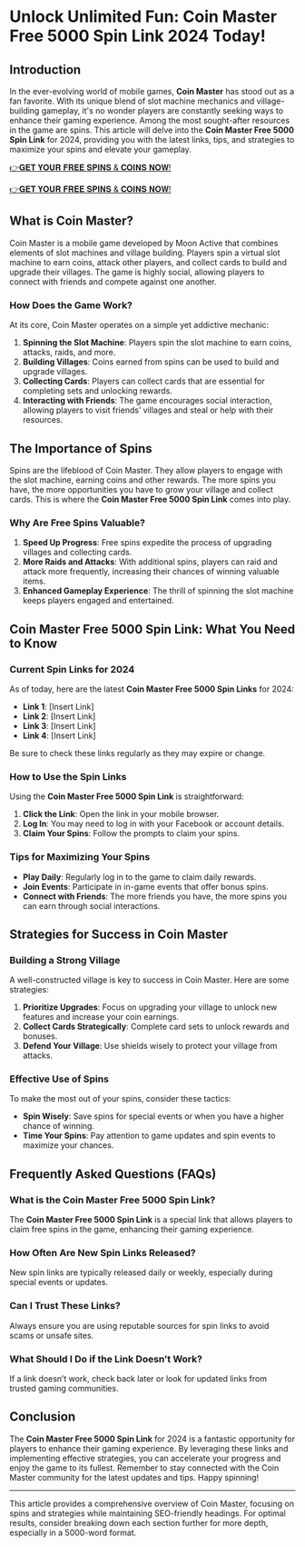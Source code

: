 # Unlock Unlimited Fun: Coin Master Free 5000 Spin Link 2024 Today!

## Introduction

In the ever-evolving world of mobile games, **Coin Master** has stood out as a fan favorite. With its unique blend of slot machine mechanics and village-building gameplay, it's no wonder players are constantly seeking ways to enhance their gaming experience. Among the most sought-after resources in the game are spins. This article will delve into the **Coin Master Free 5000 Spin Link** for 2024, providing you with the latest links, tips, and strategies to maximize your spins and elevate your gameplay.

[👉𝐆𝐄𝐓 𝐘𝐎𝐔𝐑 𝐅𝐑𝐄𝐄 𝐒𝐏𝐈𝐍𝐒 & 𝐂𝐎𝐈𝐍𝐒 𝐍𝐎𝐖!](http://todaylink.site/Coinspins/)

[👉𝐆𝐄𝐓 𝐘𝐎𝐔𝐑 𝐅𝐑𝐄𝐄 𝐒𝐏𝐈𝐍𝐒 & 𝐂𝐎𝐈𝐍𝐒 𝐍𝐎𝐖!](http://todaylink.site/Coinspins/)


## What is Coin Master?

Coin Master is a mobile game developed by Moon Active that combines elements of slot machines and village building. Players spin a virtual slot machine to earn coins, attack other players, and collect cards to build and upgrade their villages. The game is highly social, allowing players to connect with friends and compete against one another.

### How Does the Game Work?

At its core, Coin Master operates on a simple yet addictive mechanic:

1. **Spinning the Slot Machine**: Players spin the slot machine to earn coins, attacks, raids, and more.
2. **Building Villages**: Coins earned from spins can be used to build and upgrade villages.
3. **Collecting Cards**: Players can collect cards that are essential for completing sets and unlocking rewards.
4. **Interacting with Friends**: The game encourages social interaction, allowing players to visit friends’ villages and steal or help with their resources.

## The Importance of Spins

Spins are the lifeblood of Coin Master. They allow players to engage with the slot machine, earning coins and other rewards. The more spins you have, the more opportunities you have to grow your village and collect cards. This is where the **Coin Master Free 5000 Spin Link** comes into play.

### Why Are Free Spins Valuable?

1. **Speed Up Progress**: Free spins expedite the process of upgrading villages and collecting cards.
2. **More Raids and Attacks**: With additional spins, players can raid and attack more frequently, increasing their chances of winning valuable items.
3. **Enhanced Gameplay Experience**: The thrill of spinning the slot machine keeps players engaged and entertained.

## Coin Master Free 5000 Spin Link: What You Need to Know

### Current Spin Links for 2024

As of today, here are the latest **Coin Master Free 5000 Spin Links** for 2024:

- **Link 1**: [Insert Link]
- **Link 2**: [Insert Link]
- **Link 3**: [Insert Link]
- **Link 4**: [Insert Link]

Be sure to check these links regularly as they may expire or change.

### How to Use the Spin Links

Using the **Coin Master Free 5000 Spin Link** is straightforward:

1. **Click the Link**: Open the link in your mobile browser.
2. **Log In**: You may need to log in with your Facebook or account details.
3. **Claim Your Spins**: Follow the prompts to claim your spins.

### Tips for Maximizing Your Spins

- **Play Daily**: Regularly log in to the game to claim daily rewards.
- **Join Events**: Participate in in-game events that offer bonus spins.
- **Connect with Friends**: The more friends you have, the more spins you can earn through social interactions.

## Strategies for Success in Coin Master

### Building a Strong Village

A well-constructed village is key to success in Coin Master. Here are some strategies:

1. **Prioritize Upgrades**: Focus on upgrading your village to unlock new features and increase your coin earnings.
2. **Collect Cards Strategically**: Complete card sets to unlock rewards and bonuses.
3. **Defend Your Village**: Use shields wisely to protect your village from attacks.

### Effective Use of Spins

To make the most out of your spins, consider these tactics:

- **Spin Wisely**: Save spins for special events or when you have a higher chance of winning.
- **Time Your Spins**: Pay attention to game updates and spin events to maximize your chances.

## Frequently Asked Questions (FAQs)

### What is the Coin Master Free 5000 Spin Link?

The **Coin Master Free 5000 Spin Link** is a special link that allows players to claim free spins in the game, enhancing their gaming experience.

### How Often Are New Spin Links Released?

New spin links are typically released daily or weekly, especially during special events or updates.

### Can I Trust These Links?

Always ensure you are using reputable sources for spin links to avoid scams or unsafe sites.

### What Should I Do if the Link Doesn’t Work?

If a link doesn’t work, check back later or look for updated links from trusted gaming communities.

## Conclusion

The **Coin Master Free 5000 Spin Link** for 2024 is a fantastic opportunity for players to enhance their gaming experience. By leveraging these links and implementing effective strategies, you can accelerate your progress and enjoy the game to its fullest. Remember to stay connected with the Coin Master community for the latest updates and tips. Happy spinning!

---

This article provides a comprehensive overview of Coin Master, focusing on spins and strategies while maintaining SEO-friendly headings. For optimal results, consider breaking down each section further for more depth, especially in a 5000-word format.
